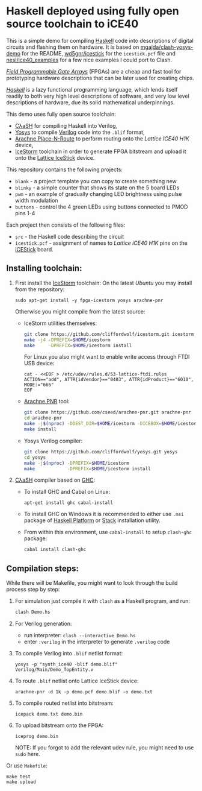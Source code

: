 Haskell deployed using fully open source toolchain to iCE40
===========================================================

This is a simple demo for compiling [Haskell](http://www.haskell.org)
code into descriptions of digital circuits and flashing them on hardware.
It is based on
[mgajda/clash-yosys-demo](https://github.com/mgajda/clash-yosys-demo)
for the README,
[wd5gnr/icestick](https://github.com/wd5gnr/icestick)
for the `icestick.pcf` file and
[nesl/ice40_examples](https://github.com/nesl/ice40_examples)
for a few nice examples I could port to Clash.

[_Field Programmable Gate Arrays_](https://en.wikipedia.org/wiki/Field-programmable_gate_array)
(FPGAs) are a cheap and fast tool for prototyping hardware descriptions that
can be later used for creating chips.

[_Haskell_](http://www.haskell.org) is a lazy functional programming language,
which lends itself readily to both very high level descriptions of software,
and very low level descriptions of hardware, due its solid mathematical
underpinnings.

This demo uses fully open source toolchain:

  * [CλaSH](http://www.clash-lang.org/)
    for compiling Haskell into Verilog,
  * [Yosys](http://www.clifford.at/yosys/)
    to compile [Verilog](https://en.wikipedia.org/wiki/Verilog) code into the
    `.blif` format,
  * [Arachne Place-N-Route](https://github.com/cseed/arachne-pnr)
    to perform routing onto the _Lattice ICE40 H1K_ device,
  * [IceStorm](http://www.clifford.at/icestorm/) toolchain
    in order to generate FPGA bitstream and upload it onto the
    [Lattice IceStick](http://latticesemi.com/iCEstick) device.

This repository contains the following projects:
  * `blank` - a project template you can copy to create something new
  * `blinky` - a simple counter that shows its state on the 5 board LEDs
  * `pwm` - an example of gradually changing LED brightness using pulse width modulation
  * `buttons` - control the 4 green LEDs using buttons connected to PMOD pins 1-4

Each project then consists of the following files:
  * `src` - the Haskell code describing the circuit
  * `icestick.pcf` - assignment of names to _Lattice iCE40 H1K_ pins on the [iCEStick](http://latticesemi.com/iCEstick) board.

Installing toolchain:
---------------------

1. First install the [IceStorm](http://www.clifford.at/icestorm/) toolchain:
    On the latest _Ubuntu_ you may install from the repository: 
    ```
    sudo apt-get install -y fpga-icestorm yosys arachne-pnr
    ```

    Otherwise you might compile from the latest source:
    * IceStorm utilities themselves:

        ```bash
        git clone https://github.com/cliffordwolf/icestorm.git icestorm
        make -j4 -DPREFIX=$HOME/icestorm
        make     -DPREFIX=$HOME/icestorm install
        ```

        For Linux you also might want to enable write access through FTDI USB device:

        ```
        cat - <<EOF > /etc/udev/rules.d/53-lattice-ftdi.rules
        ACTION=="add", ATTR{idVendor}=="0403", ATTR{idProduct}=="6010", MODE:="666"
        EOF
        ```

    * [Arachne PNR](https://github.com/cseed/arachne-pnr) tool:

        ```bash
        git clone https://github.com/cseed/arachne-pnr.git arachne-pnr
        cd arachne-pnr
        make -j$(nproc) -DDEST_DIR=$HOME/icestorm -DICEBOX=$HOME/icestorm/share/icebox/
        make install
        ```

    * Yosys Verilog compiler:

        ```bash
        git clone https://github.com/cliffordwolf/yosys.git yosys
        cd yosys
        make -j$(nproc) -DPREFIX=$HOME/icestorm
        make            -DPREFIX=$HOME/icestorm install
        ```
2. [CλaSH](http://www.clash-lang.org/) compiler based on [GHC](https://www.haskell.org/ghc/):
    * To install GHC and Cabal on Linux:

        ```
        apt-get install ghc cabal-install
        ```
    * To install GHC on Windows it is recommended to either use `.msi` package
      of [Haskell Platform](https://www.haskell.org/platform/)
      or [Stack](http://docs.haskellstack.org/en/stable/README/) installation utility.
    * From within this environment, use `cabal-install` to setup `clash-ghc` package:

        ```bash
        cabal install clash-ghc
        ```

Compilation steps:
------------------
While there will be Makefile, you might want to look through the build process step by step:

1. For simulation just compile it with `clash` as a Haskell program, and run:

    ```bash
    clash Demo.hs
    ```

2. For Verilog generation:

    * run interpreter: `clash --interactive Demo.hs`
    * enter `:verilog` in the interpreter to generate `.verilog` code

3. To compile Verilog into `.blif` netlist format:

    ```
    yosys -p "synth_ice40 -blif demo.blif" Verilog/Main/Demo_TopEntity.v
    ```

4. To route `.blif` netlist onto Lattice IceStick device:

    ```
    arachne-pnr -d 1k -p demo.pcf demo.blif -o demo.txt
    ```

5. To compile routed netlist into bitstream:

    ```
    icepack demo.txt demo.bin
    ```

6. To upload bitstream onto the FPGA: 

    ```
    iceprog demo.bin
    ```
    NOTE: If you forgot to add the relevant udev rule, you might need to use `sudo` here.

Or use `Makefile`:

```
make test
make upload
```
